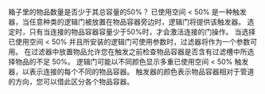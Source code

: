 <lore>
箱子里的物品数量是否少于其总容量的50%？
</lore>
<no_lore>
已使用空间 < 50% 是一种触发器，当任意种类的逻辑门被放置在物品容器旁边时，逻辑门将提供该触发器。
</no_lore>

<chapter name="需求"/>
选定时，只有当连接的物品容器容量少于50%时，才会激活连接的门操作。

<chapter name="参数"/>
当选择已使用空间 < 50% 并且所安装的逻辑门可使用参数时，过滤器将作为一个参数可用。
在过滤器中放置物品允许您在触发之前检查物品容器是否含有过滤槽中所选择物品的不足 50%。

<chapter name="触发器方向"/>
逻辑门可能以不同颜色显示多重已使用空间 < 50% 触发器，以表示连接的每个不同的物品容器。
触发器的颜色表示物品容器相对于管道的方向，您可以借此区分各个物品容器。

